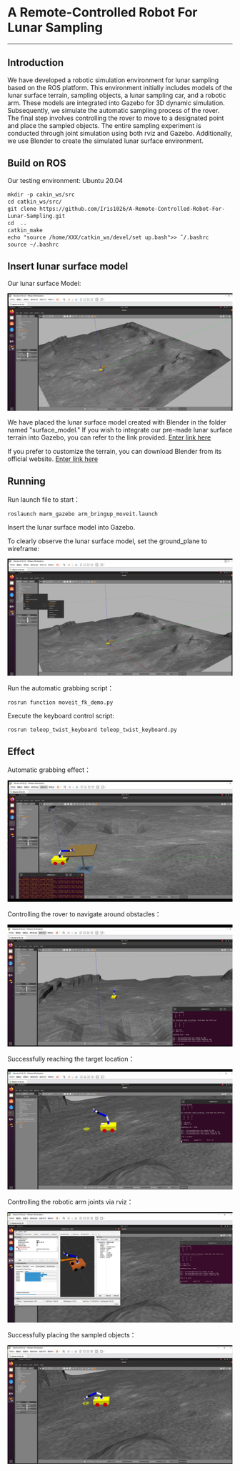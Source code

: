 # A Remote-Controlled Robot For Lunar Sampling

-------------------

## Introduction
We have developed a robotic simulation environment for lunar sampling based on the ROS platform. This environment initially includes models of the lunar surface terrain, sampling objects, a lunar sampling car, and a robotic arm. These models are integrated into Gazebo for 3D dynamic simulation. Subsequently, we simulate the automatic sampling process of the rover. The final step involves controlling the rover to move to a designated point and place the sampled objects. The entire sampling experiment is conducted through joint simulation using both rviz and Gazebo. Additionally, we use Blender to create the simulated lunar surface environment.

## Build on ROS

Our testing environment: Ubuntu 20.04

```
mkdir -p cakin_ws/src
cd catkin_ws/src/
git clone https://github.com/Iris1026/A-Remote-Controlled-Robot-For-Lunar-Sampling.git
cd  ..
catkin_make
echo "source /home/XXX/catkin_ws/devel/set up.bash">> ˜/.bashrc
source ~/.bashrc
```
> 
## Insert lunar surface model

Our lunar surface Model:

![Alt text](./surface.png)


We have placed the lunar surface model created with Blender in the folder named "surface_model." If you wish to integrate our pre-made lunar surface terrain into Gazebo, you can refer to the link provided. [Enter link here](https://blog.csdn.net/m0_70652514/article/details/131074416?spm=1001.2101.3001.6650.4&utm_medium=distribute.pc_relevant.none-task-blog-2~default~CTRLIST~Rate-4-131074416-blog-124400724.235%5Ev43%5Epc_blog_bottom_relevance_base9&depth_1-utm_source=distribute.pc_relevant.none-task-blog-2~default~CTRLIST~Rate-4-131074416-blog-124400724.235%5Ev43%5Epc_blog_bottom_relevance_base9&utm_relevant_index=9)

If you prefer to customize the terrain, you can download Blender from its official website. [Enter link here](https://www.blender.org/)

## Running

Run launch file to start：

```
roslaunch marm_gazebo arm_bringup_moveit.launch
```

Insert the lunar surface model into Gazebo. 

To clearly observe the lunar surface model, set the ground_plane to wireframe:


![Alt text](./ground.png)


Run the automatic grabbing script：
```
rosrun function moveit_fk_demo.py
```

Execute the keyboard control script:
```
rosrun teleop_twist_keyboard teleop_twist_keyboard.py
```

## Effect
Automatic grabbing effect：

![Alt text](./grabbing.png)


Controlling the rover to navigate around obstacles：

![Alt text](./Controlling.png)


Successfully reaching the target location：


![Alt text](./reaching.png)


Controlling the robotic arm joints via rviz：


![Alt text](./arm.png)


Successfully placing the sampled objects：


![Alt text](./placing.png)
